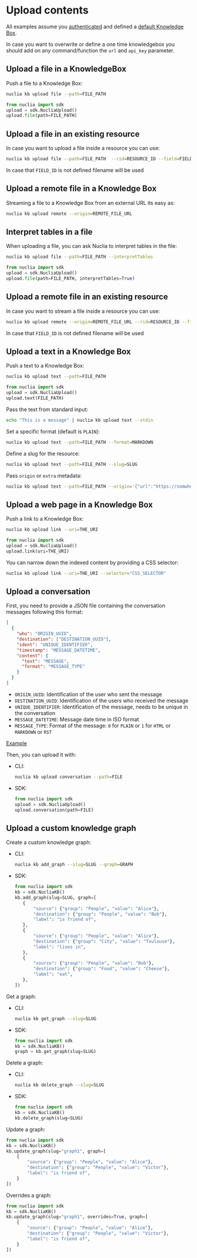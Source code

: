 # Upload contents

All examples assume you [authenticated](02-auth.md) and defined a [default Knowledge Box](03-kb.md).

In case you want to overwrite or define a one time knowledgebox you should add on any command/function the `url` and `api_key` parameter.

## Upload a file in a KnowledgeBox

Push a file to a Knowledge Box:

```bash
nuclia kb upload file --path=FILE_PATH
```

```python
from nuclia import sdk
upload = sdk.NucliaUpload()
upload.file(path=FILE_PATH)
```

## Upload a file in an existing resource

In case you want to upload a file inside a resource you can use:

```bash
nuclia kb upload file --path=FILE_PATH  --rid=RESOURCE_ID --field=FIELD_ID
```

In case that `FIELD_ID` is not defined filename will be used

## Upload a remote file in a Knowledge Box

Streaming a file to a Knowledge Box from an external URL its easy as:

```bash
nuclia kb upload remote --origin=REMOTE_FILE_URL
```

## Interpret tables in a file

When uploading a file, you can ask Nuclia to interpret tables in the file:

```bash
nuclia kb upload file --path=FILE_PATH --interpretTables
```

```python
from nuclia import sdk
upload = sdk.NucliaUpload()
upload.file(path=FILE_PATH, interpretTables=True)
```

## Upload a remote file in an existing resource

In case you want to stream a file inside a resource you can use:

```bash
nuclia kb upload remote --origin=REMOTE_FILE_URL --rid=RESOURCE_ID --field=FIELD_ID
```

In case that `FIELD_ID` is not defined filename will be used

## Upload a text in a Knowledge Box

Push a text to a Knowledge Box:

```bash
nuclia kb upload text --path=FILE_PATH
```

```python
from nuclia import sdk
upload = sdk.NucliaUpload()
upload.text(FILE_PATH)
```

Pass the text from standard input:

```bash
echo "This is a message" | nuclia kb upload text --stdin
```

Set a specific format (default is `PLAIN`):

```bash
nuclia kb upload text --path=FILE_PATH --format=MARKDOWN
```

Define a slug for the resource:

```bash
nuclia kb upload text --path=FILE_PATH --slug=SLUG
```

Pass `origin` or `extra` metadata:

```bash
nuclia kb upload text --path=FILE_PATH --origin='{"url":"https://somwhere.com"}' --extra='{"metadata":{"whatever":42}}'
```

## Upload a web page in a Knowledge Box

Push a link to a Knowledge Box:

```bash
nuclia kb upload link --uri=THE_URI
```

```python
from nuclia import sdk
upload = sdk.NucliaUpload()
upload.link(uri=THE_URI)
```

You can narrow down the indexed content by providing a CSS selector:

```bash
nuclia kb upload link --uri=THE_URI --selector="CSS_SELECTOR"
```

## Upload a conversation

First, you need to provide a JSON file containing the conversation messages following this format:

```json
[
  {
    "who": "ORIGIN_UUID",
    "destination": ["DESTINATION_UUID"],
    "ident": "UNIQUE_IDENTIFIER",
    "timestamp": "MESSAGE_DATETIME",
    "content": {
      "text": "MESSAGE",
      "format": "MESSAGE_TYPE"
    }
  }
]
```

- `ORIGIN_UUID`: Identification of the user who sent the message
- `DESTINATION_UUID`: Identification of the users who received the message
- `UNIQUE_IDENTIFIER`: Identification of the message, needs to be unique in the conversation
- `MESSAGE_DATETIME`: Message date time in ISO format
- `MESSAGE_TYPE`: Format of the message: `0` for `PLAIN` or `1` for `HTML` or `MARKDOWN` or `RST`

[Example](https://github.com/nuclia/nuclia.py/nuclia/tests/assets/conversation.json)

Then, you can upload it with:

- CLI:

  ```bash
  nuclia kb upload conversation --path=FILE
  ```

- SDK:
  ```python
  from nuclia import sdk
  upload = sdk.NucliaUpload()
  upload.conversation(path=FILE)
  ```

## Upload a custom knowledge graph

Create a custom knowledge graph:

- CLI:

  ```bash
  nuclia kb add_graph --slug=SLUG --graph=GRAPH
  ```

- SDK:
  ```python
  from nuclia import sdk
  kb = sdk.NucliaKB()
  kb.add_graph(slug=SLUG, graph=[
     {
         "source": {"group": "People", "value": "Alice"},
         "destination": {"group": "People", "value": "Bob"},
         "label": "is friend of",
     },
     {
         "source": {"group": "People", "value": "Alice"},
         "destination": {"group": "City", "value": "Toulouse"},
         "label": "lives in",
     },
     {
         "source": {"group": "People", "value": "Bob"},
         "destination": {"group": "Food", "value": "Cheese"},
         "label": "eat",
     },
  ])
  ```

Get a graph:

- CLI:

  ```bash
  nuclia kb get_graph --slug=SLUG
  ```

- SDK:
  ```python
  from nuclia import sdk
  kb = sdk.NucliaKB()
  graph = kb.get_graph(slug=SLUG)
  ```

Delete a graph:

- CLI:

  ```bash
  nuclia kb delete_graph --slug=SLUG
  ```

- SDK:
  ```python
  from nuclia import sdk
  kb = sdk.NucliaKB()
  kb.delete_graph(slug=SLUG)
  ```

Update a graph:

```python
from nuclia import sdk
kb = sdk.NucliaKB()
kb.update_graph(slug="graph1", graph=[
    {
        "source": {"group": "People", "value": "Alice"},
        "destination": {"group": "People", "value": "Victor"},
        "label": "is friend of",
    }
])
```

Overrides a graph:

```python
from nuclia import sdk
kb = sdk.NucliaKB()
kb.update_graph(slug="graph1", overrides=True, graph=[
    {
        "source": {"group": "People", "value": "Alice"},
        "destination": {"group": "People", "value": "Victor"},
        "label": "is friend of",
    }
])
```
